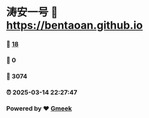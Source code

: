 # 涛安一号 :link: https://bentaoan.github.io 
### :page_facing_up: [18](https://bentaoan.github.io/tag.html) 
### :speech_balloon: 0 
### :hibiscus: 3074 
### :alarm_clock: 2025-03-14 22:27:47 
### Powered by :heart: [Gmeek](https://github.com/Meekdai/Gmeek)
